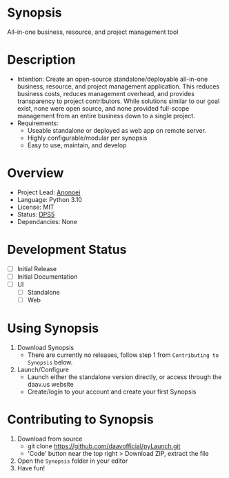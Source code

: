 # Synopsis
All-in-one business, resource, and project management tool

# Description
 - Intention: Create an open-source standalone/deployable all-in-one business, resource, and project management application. This reduces business costs, reduces management overhead, and provides transparency to project contributors. While solutions similar to our goal exist, none were open source, and none provided full-scope management from an entire business down to a single project.
 - Requirements:
   - Useable standalone or deployed as web app on remote server.
   - Highly configurable/modular per synopsis
   - Easy to use, maintain, and develop

# Overview
 - Project Lead: [Anonoei](https://github.com/Anonoei)
 - Language: Python 3.10
 - License: MIT
 - Status: [DPS5](https://daav.us/dps)
 - Dependancies: None

# Development Status
 - [ ] Initial Release
 - [ ] Initial Documentation
 - [ ] UI
   - [ ] Standalone
   - [ ] Web

# Using Synopsis
 1. Download Synopsis
    - There are currently no releases, follow step 1 from `Contributing to Synopsis` below.
 2. Launch/Configure
    - Launch either the standalone version directly, or access through the daav.us website
    - Create/login to your account and create your first Synopsis

# Contributing to Synopsis
 1. Download from source
    - git clone https://github.com/daavofficial/pyLaunch.git
    - 'Code' button near the top right > Download ZIP, extract the file
 2. Open the `Synopsis` folder in your editor
 3. Have fun! 